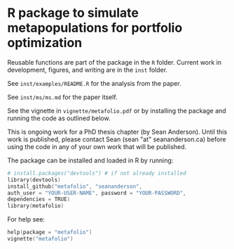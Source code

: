 # R package to simulate metapopulations for portfolio optimization

Reusable functions are part of the package in the `R` folder. Current work in development, figures, and writing are in the `inst` folder. 

See `inst/examples/README.R` for the analysis from the paper.

See `inst/ms/ms.md` for the paper itself.

See the vignette in `vignette/metafolio.pdf` or by installing the package and running the code as outlined below.

This is ongoing work for a PhD thesis chapter (by Sean Anderson). Until this work is published, please contact Sean (sean "at" seananderson.ca) before using the code in any of your own work that will be published.

The package can be installed and loaded in R by running:

```S
# install.packages("devtools") # if not already installed
library(devtools)
install_github("metafolio", "seananderson", 
auth_user = "YOUR-USER-NAME", password = "YOUR-PASSWORD",
dependencies = TRUE)
library(metafolio)
```

For help see:

```S
help(package = "metafolio")
vignette("metafolio")
```
